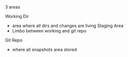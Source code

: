 3 areas

Working Dir
 - area where all dirs and changes are living
Staging Area
- Limbo between working and git repo

Git Repo
 - where all snapshots area stored